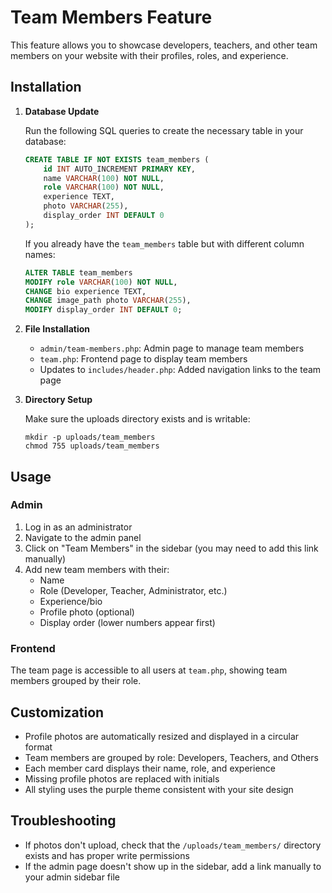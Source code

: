 # Team Members Feature

This feature allows you to showcase developers, teachers, and other team members on your website with their profiles, roles, and experience.

## Installation

1. **Database Update**

   Run the following SQL queries to create the necessary table in your database:

   ```sql
   CREATE TABLE IF NOT EXISTS team_members (
       id INT AUTO_INCREMENT PRIMARY KEY,
       name VARCHAR(100) NOT NULL,
       role VARCHAR(100) NOT NULL,
       experience TEXT,
       photo VARCHAR(255),
       display_order INT DEFAULT 0
   );
   ```

   If you already have the `team_members` table but with different column names:

   ```sql
   ALTER TABLE team_members 
   MODIFY role VARCHAR(100) NOT NULL,
   CHANGE bio experience TEXT,
   CHANGE image_path photo VARCHAR(255),
   MODIFY display_order INT DEFAULT 0;
   ```

2. **File Installation**

   - `admin/team-members.php`: Admin page to manage team members
   - `team.php`: Frontend page to display team members
   - Updates to `includes/header.php`: Added navigation links to the team page

3. **Directory Setup**

   Make sure the uploads directory exists and is writable:

   ```
   mkdir -p uploads/team_members
   chmod 755 uploads/team_members
   ```

## Usage

### Admin

1. Log in as an administrator
2. Navigate to the admin panel
3. Click on "Team Members" in the sidebar (you may need to add this link manually)
4. Add new team members with their:
   - Name
   - Role (Developer, Teacher, Administrator, etc.)
   - Experience/bio
   - Profile photo (optional)
   - Display order (lower numbers appear first)

### Frontend

The team page is accessible to all users at `team.php`, showing team members grouped by their role.

## Customization

- Profile photos are automatically resized and displayed in a circular format
- Team members are grouped by role: Developers, Teachers, and Others
- Each member card displays their name, role, and experience
- Missing profile photos are replaced with initials
- All styling uses the purple theme consistent with your site design

## Troubleshooting

- If photos don't upload, check that the `/uploads/team_members/` directory exists and has proper write permissions
- If the admin page doesn't show up in the sidebar, add a link manually to your admin sidebar file 